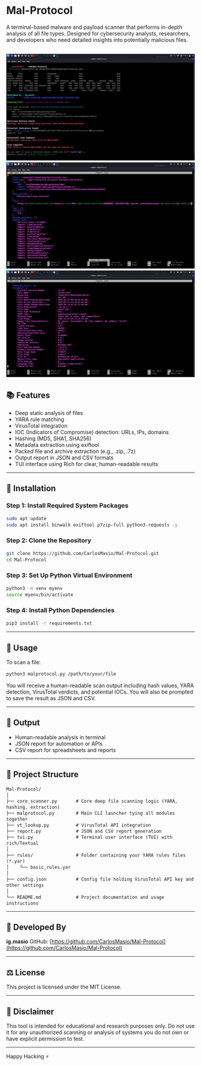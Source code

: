# Mal-Protocol

A terminal-based malware and payload scanner that performs in-depth analysis of all file types. Designed for cybersecurity analysts, researchers, and developers who need detailed insights into potentially malicious files.

![Mal-Protocol Banner](1.png)
![report2 Banner](2.png)
![report Banner](3.png)
---

## 📚 Features

* Deep static analysis of files
* YARA rule matching
* VirusTotal integration
* IOC (Indicators of Compromise) detection: URLs, IPs, domains
* Hashing (MD5, SHA1, SHA256)
* Metadata extraction using exiftool
* Packed file and archive extraction (e.g., .zip, .7z)
* Output report in JSON and CSV formats
* TUI interface using Rich for clear, human-readable results

---

## 🚀 Installation

### Step 1: Install Required System Packages

```bash
sudo apt update
sudo apt install binwalk exiftool p7zip-full python3-requests -y
```

### Step 2: Clone the Repository

```bash
git clone https://github.com/CarlosMasio/Mal-Protocol.git
cd Mal-Protocol
```

### Step 3: Set Up Python Virtual Environment

```bash
python3 -m venv myenv
source myenv/bin/activate
```

### Step 4: Install Python Dependencies

```bash
pip3 install -r requirements.txt
```

---

## 🔧 Usage

To scan a file:

```bash
python3 malprotocol.py /path/to/your/file
```

You will receive a human-readable scan output including hash values, YARA detection, VirusTotal verdicts, and potential IOCs. You will also be prompted to save the result as JSON and CSV.

---

## 📄 Output

* Human-readable analysis in terminal
* JSON report for automation or APIs
* CSV report for spreadsheets and reports

---

## 📁 Project Structure

```
Mal-Protocol/
│
├── core_scanner.py       # Core deep file scanning logic (YARA, hashing, extraction)
├── malprotocol.py        # Main CLI launcher tying all modules together
├── vt_lookup.py          # VirusTotal API integration
├── report.py             # JSON and CSV report generation
├── tui.py                # Terminal user interface (TUI) with rich/Textual
│
├── rules/                # Folder containing your YARA rules files (*.yar)
│    └── basic_rules.yar
│
├── config.json           # Config file holding VirusTotal API key and other settings
│
└── README.md             # Project documentation and usage instructions
```

---

## 👤 Developed By

**ig.masio**
GitHub: [https://github.com/CarlosMasio/Mal-Protocol](https://github.com/CarlosMasio/Mal-Protocol)

---

## ⚖️ License

This project is licensed under the MIT License.

---

## 🚫 Disclaimer

This tool is intended for educational and research purposes only. Do not use it for any unauthorized scanning or analysis of systems you do not own or have explicit permission to test.

---

Happy Hacking ⚡
